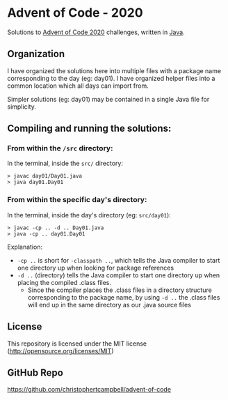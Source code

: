 # Advent of Code - 2020

Solutions to [Advent of Code 2020](https://adventofcode.com/2020) challenges, written in [Java](https://www.oracle.com/java/).

## Organization

I have organized the solutions here into multiple files with a package name corresponding to the day (eg: day01). I have organized helper files into a common location which all days can import from.

Simpler solutions (eg: day01) may be contained in a single Java file for simplicity.

## Compiling and running the solutions:

### From within the `/src` directory:

In the terminal, inside the `src/` directory:

    > javac day01/Day01.java
    > java day01.Day01

### From within the specific day's directory:

In the terminal, inside the day's directory (eg: `src/day01`):

    > javac -cp .. -d .. Day01.java
    > java -cp .. day01.Day01

Explanation:

- `-cp ..` is short for `-classpath ..`, which tells the Java compiler to start one directory up when looking for package references
- `-d ..` (directory) tells the Java compiler to start one directory up when placing the compiled .class files.
  - Since the compiler places the .class files in a directory structure corresponding to the package name, by using `-d ..` the .class files will end up in the same directory as our .java source files

## License

This repository is licensed under the MIT license (http://opensource.org/licenses/MIT)

## GitHub Repo

https://github.com/christophertcampbell/advent-of-code